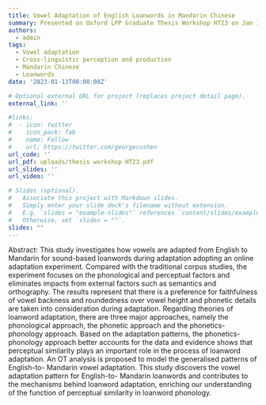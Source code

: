 ```yaml
---
title: Vowel Adaptation of English Loanwords in Mandarin Chinese
summary: Presented on Oxford LPP Graduate Thesis Workshop HT23 on Jan 13, 2023.
authors: 
  - admin
tags:
  - Vowel adaptation
  - Cross-linguistic perception and production
  - Mandarin Chinese
  - Loanwords
date: '2023-01-13T00:00:00Z'

# Optional external URL for project (replaces project detail page).
external_link: ''

#links:
#  - icon: twitter
#    icon_pack: fab
#    name: Follow
#    url: https://twitter.com/georgecushen
url_code: ''
url_pdf: uploads/thesis workshop HT23.pdf
url_slides: ''
url_video: ''

# Slides (optional).
#   Associate this project with Markdown slides.
#   Simply enter your slide deck's filename without extension.
#   E.g. `slides = "example-slides"` references `content/slides/example-slides.md`.
#   Otherwise, set `slides = ""`.
slides: "" 
---
```


Abstract: This study investigates how vowels are adapted from English to Mandarin for sound-based loanwords during adaptation adopting an online adaptation experiment. Compared with the traditional corpus studies, the experiment focuses on the phonological and perceptual factors and eliminates impacts from external factors such as semantics and orthography. The results represent that there is a preference for faithfulness of vowel backness and roundedness over vowel height and phonetic details are taken into consideration during adaptation. Regarding theories of loanword adaptation, there are three major approaches, namely the phonological approach, the phonetic approach and the phonetics-phonology approach. Based on the adaptation patterns, the phonetics-phonology approach better accounts for the data and evidence shows that perceptual similarity plays an important role in the process of loanword adaptation. An OT analysis is proposed to model the generalised patterns of English-to- Mandarin vowel adaptation. This study discovers the vowel adaptation pattern for English-to- Mandarin loanwords and contributes to the mechanisms behind loanword adaptation, enriching our understanding of the function of perceptual similarity in loanword phonology.


